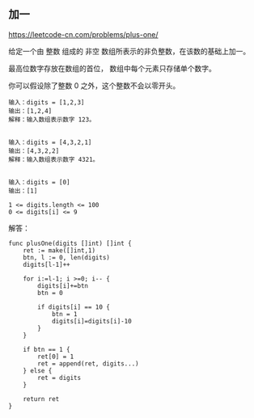 ## 加一

https://leetcode-cn.com/problems/plus-one/

给定一个由 整数 组成的 非空 数组所表示的非负整数，在该数的基础上加一。

最高位数字存放在数组的首位， 数组中每个元素只存储单个数字。

你可以假设除了整数 0 之外，这个整数不会以零开头。


```
输入：digits = [1,2,3]
输出：[1,2,4]
解释：输入数组表示数字 123。


输入：digits = [4,3,2,1]
输出：[4,3,2,2]
解释：输入数组表示数字 4321。


输入：digits = [0]
输出：[1]
```

```
1 <= digits.length <= 100
0 <= digits[i] <= 9
```

解答：

```
func plusOne(digits []int) []int {
    ret := make([]int,1)
    btn, l := 0, len(digits)
    digits[l-1]++

    for i:=l-1; i >=0; i-- {
        digits[i]+=btn
        btn = 0

        if digits[i] == 10 {
            btn = 1
            digits[i]=digits[i]-10
        }
    }

    if btn == 1 {
        ret[0] = 1
        ret = append(ret, digits...)
    } else {
        ret = digits
    }

    return ret
}
```